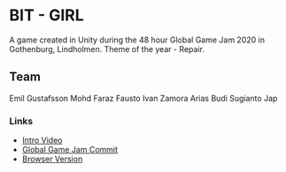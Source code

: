 # BIT - GIRL
A game created in Unity during the 48 hour Global Game Jam 2020 in Gothenburg, Lindholmen. 
Theme of the year - Repair.

## Team
Emil Gustafsson
Mohd Faraz
Fausto Ivan Zamora Arias
Budi Sugianto Jap

### Links
* [Intro Video](https://www.youtube.com/watch?v=LnRFvNGy1Pk&feature=youtu.be)
* [Global Game Jam Commit](https://globalgamejam.org/2020/games/bit-girl-0)
* [Browser Version](https://simmer.io/@PGV3N0M/bit-girl)
